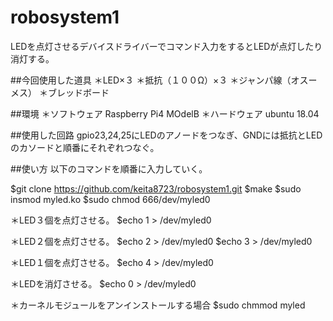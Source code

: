 # robosystem1

LEDを点灯させるデバイスドライバーでコマンド入力をするとLEDが点灯したり消灯する。

##今回使用した道具
＊LED×３
＊抵抗（１００Ω）×３
＊ジャンパ線（オスーメス）
＊ブレッドボード

##環境
＊ソフトウェア
Raspberry Pi4 MOdelB
＊ハードウェア
ubuntu 18.04

##使用した回路
gpio23,24,25にLEDのアノードをつなぎ、GNDには抵抗とLEDのカソードと順番にそれぞれつなぐ。

##使い方
以下のコマンドを順番に入力していく。

$git clone https://github.com/keita8723/robosystem1.git
$make
$sudo insmod myled.ko
$sudo chmod 666/dev/myled0

＊LED３個を点灯させる。
$echo 1 > /dev/myled0 

＊LED２個を点灯させる。
$echo 2 > /dev/myled0 
$echo 3 > /dev/myled0 

＊LED１個を点灯させる。
$echo 4 > /dev/myled0 

＊LEDを消灯させる。
$echo 0 > /dev/myled0 

＊カーネルモジュールをアンインストールする場合
$sudo chmmod myled



